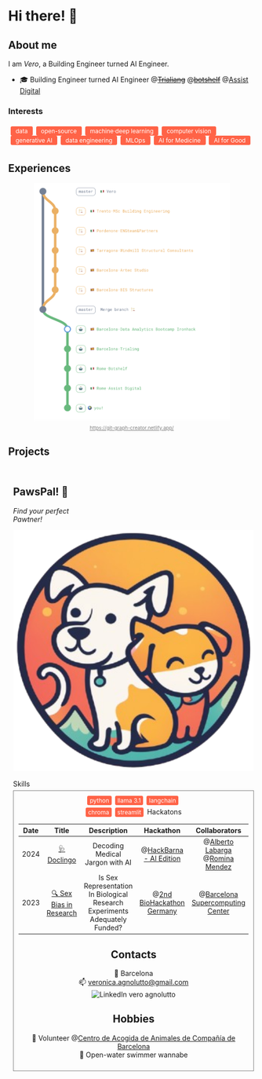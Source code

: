<h1> Hi there! 👋 </h1>

## About me

I am *Vero*, a Building Engineer turned AI Engineer.
  - 🎓  Building Engineer turned AI Engineer  @~~[Trialiang](https://www.trialing.org/)~~ @~~[botshelf](https://botshelf.ai/)~~ @[Assist Digital](https://assistdigital.com/)

### Interests
<div style="border: 0px solid grey; padding: 5px; margin-top: 2px; border-radius: 0px; text-align: left;">
  <span style="font-size: 12px; color: #ffffff; background-color: #ff6347; padding: 2px 10px; border-radius: 3px; display: inline-block; margin-right: 3px;">data</span>
  <span style="font-size: 12px; color: #ffffff; background-color: #ff6347; padding: 2px 10px; border-radius: 3px; display: inline-block; margin-right: 3px;">open-source</span>
  <span style="font-size: 12px; color: #ffffff; background-color: #ff6347; padding: 2px 10px; border-radius: 3px; display: inline-block; margin-right: 3px;">machine·deep learning</span>
  <span style="font-size: 12px; color: #ffffff; background-color: #ff6347; padding: 2px 10px; border-radius: 3px; display: inline-block; margin-right: 3px;">computer vision</span>
  <span style="font-size: 12px; color: #ffffff; background-color: #ff6347; padding: 2px 10px; border-radius: 3px; display: inline-block; margin-right: 3px;">generative AI</span>
  <span style="font-size: 12px; color: #ffffff; background-color: #ff6347; padding: 2px 10px; border-radius: 3px; display: inline-block; margin-right: 3px;">data engineering</span>
  <span style="font-size: 12px; color: #ffffff; background-color: #ff6347; padding: 2px 10px; border-radius: 3px; display: inline-block; margin-right: 3px;">MLOps</span>
  <span style="font-size: 12px; color: #ffffff; background-color: #ff6347; padding: 2px 10px; border-radius: 3px; display: inline-block; margin-right: 3px;">AI for Medicine</span>
  <span style="font-size: 12px; color: #ffffff; background-color: #ff6347; padding: 2px 10px; border-radius: 3px; display: inline-block; margin-right: 3px;">AI for Good</span>
</div>


## Experiences

<div style="text-align: center;">
  <img src="imgs/timeline.png" alt="Timeline" width="400"/>
  <br>
  <a href="https://git-graph-creator.netlify.app/" style="font-size: 10px; color: grey;">https://git-graph-creator.netlify.app/</a>
</div>


## Projects
<div style="padding: 5px; display: flex; justify-content: space-between; flex-wrap: wrap;">

  <!-- First Container -->
  <div style="padding: 5px; flex: 1 1 22%; text-align: left; box-sizing: border-box;">
    <h2>PawsPal! 🐾</h2>
    <p style="font-size: 14px;"><em>Find your perfect<br>Pawtner!</em></p>
    <a href="https://github.com/cucu-o0/paws-pal">
      <img src="imgs/partyrock.png" alt="Adopt a Love Animal" style="width: 100%; height: auto; aspect-ratio: 1 / 1;" />
    </a>
    <!-- Tags Section with Border and Title -->
    <p style="margin-bottom: 5px;">Skills</p>
    <div style="border: 1px solid grey; padding: 10px; margin-top: 2px; border-radius: 0px; text-align: center;">
      <span style="font-size: 12px; color: #ffffff; background-color: #ff6347; padding: 2px 5px; border-radius: 3px; display: inline-block; margin-right: 3px;">python</span>
      <span style="font-size: 12px; color: #ffffff; background-color: #ff6347; padding: 2px 5px; border-radius: 3px; display: inline-block; margin-right: 3px;">llama 3.1</span>
      <span style="font-size: 12px; color: #ffffff; background-color: #ff6347; padding: 2px 5px; border-radius: 3px; display: inline-block; margin-right: 3px;">langchain</span>
      <div style="margin-top: 5px;">
          <span style="font-size: 12px; color: #ffffff; background-color: #ff6347; padding: 2px 5px; border-radius: 3px; display: inline-block; margin-right: 3px;">chroma</span>
          <span style="font-size: 12px; color: #ffffff; background-color: #ff6347; padding: 2px 5px; border-radius: 3px; display: inline-block; margin-right: 3px;">streamlit</span>
          <span style="font-size:


## Hackatons
| Date | Title | Description | Hackathon | Collaborators |
|------|-------|-------------|-----------|---------------|
| 2024 | [🩺 Doclingo](https://github.com/alabarga/hackbcn-2024) | Decoding Medical Jargon with AI | @[HackBarna - AI Edition](https://www.hackbarna.com/en) | @[Alberto Labarga](https://www.linkedin.com/in/albertolabarga/)  @[Romina Mendez](https://www.linkedin.com/in/mendezromina/) |
| 2023 | [🔍 Sex Bias in Research](hackatons/FINAL_PRESENTATION_15_12_23.pptx) | Is Sex Representation In Biological Research Experiments Adequately Funded? |@[2nd BioHackathon Germany](https://www.denbi.de/de-nbi-events/1547-biohackathon-germany-2) | @[Barcelona Supercomputing Center](https://www.bsc.es/) |


## Contacts
📍 Barcelona   
📫 veronica.agnolutto@gmail.com   
<span style="display: inline-flex; align-items: flex-end;">
    <a href="https://www.linkedin.com/in/veroagnolutto/" style="text-decoration: none; display: inline-block;">
        <img src="https://upload.wikimedia.org/wikipedia/commons/e/e9/Linkedin_icon.svg" alt="LinkedIn" style="width: 16px; height: auto; vertical-align: middle;">
    </a>
    <a href="https://www.linkedin.com/in/veroagnolutto/" style="text-decoration: none; margin-left: 4px; display: inline-block; vertical-align: middle;">vero agnolutto</a>
</span>


## Hobbies
🐶 Volunteer @[Centro de Acogida de Animales de Compañía de Barcelona](https://ajuntament.barcelona.cat/benestaranimal/es/centro-de-acogida-de-animales-de-compania-caacb)  
🌊 Open-water swimmer wannabe




